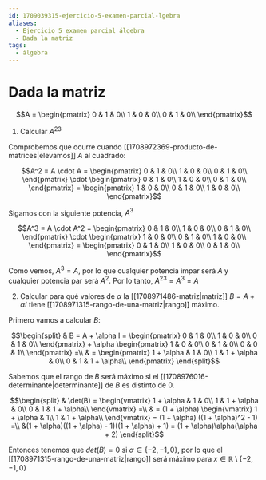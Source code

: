 ```yaml
---
id: 1709039315-ejercicio-5-examen-parcial-lgebra
aliases:
  - Ejercicio 5 examen parcial álgebra
  - Dada la matriz
tags:
  - álgebra
---
```


# Dada la matriz

$$A = \begin{pmatrix}
    0 & 1 & 0\\
    1 & 0 & 0\\
    0 & 1 & 0\\
\end{pmatrix}$$

1. Calcular $A^{23}$

Comprobemos que ocurre cuando [[1708972369-producto-de-matrices|elevamos]] $A$ al cuadrado:

$$A^2 = A \cdot A = \begin{pmatrix}
    0 & 1 & 0\\
    1 & 0 & 0\\
    0 & 1 & 0\\
\end{pmatrix} \cdot
\begin{pmatrix}
    0 & 1 & 0\\
    1 & 0 & 0\\
    0 & 1 & 0\\
\end{pmatrix} =
\begin{pmatrix}
    1 & 0 & 0\\
    0 & 1 & 0\\
    1 & 0 & 0\\
\end{pmatrix}$$

Sigamos con la siguiente potencia, $A^3$

$$A^3 = A \cdot A^2 = \begin{pmatrix}
    0 & 1 & 0\\
    1 & 0 & 0\\
    0 & 1 & 0\\
\end{pmatrix} \cdot
\begin{pmatrix}
    1 & 0 & 0\\
    0 & 1 & 0\\
    1 & 0 & 0\\
\end{pmatrix} =
\begin{pmatrix}
    0 & 1 & 0\\
    1 & 0 & 0\\
    0 & 1 & 0\\
\end{pmatrix}$$

Como vemos, $A^3 = A$, por lo que cualquier potencia impar será $A$ y cualquier potencia par será $A^2$. Por lo tanto, $A^{23} = A^3 = A$

2. Calcular para qué valores de $\alpha$ la [[1708971486-matriz|matriz]] $B = A + \alpha I$ tiene [[1708971315-rango-de-una-matriz|rango]] máximo.

Primero vamos a calcular $B$:

$$\begin{split}
    & B = A + \alpha I = \begin{pmatrix}
        0 & 1 & 0\\
        1 & 0 & 0\\
        0 & 1 & 0\\
    \end{pmatrix} + \alpha \begin{pmatrix}
        1 & 0 & 0\\
        0 & 1 & 0\\
        0 & 0 & 1\\
    \end{pmatrix} =\\
    & = \begin{pmatrix}
        1 + \alpha & 1 & 0\\
        1 & 1 + \alpha & 0\\
        0 & 1 & 1 + \alpha\\
\end{pmatrix}
\end{split}$$

Sabemos que el rango de $B$ será máximo si el [[1708976016-determinante|determinante]] de $B$ es distinto de 0.

$$\begin{split}
    & \det(B) = \begin{vmatrix}
        1 + \alpha & 1 & 0\\
        1 & 1 + \alpha & 0\\
        0 & 1 & 1 + \alpha\\
    \end{vmatrix} =\\
    & = (1 + \alpha) \begin{vmatrix}
        1 + \alpha & 1\\
        1 & 1 + \alpha\\
    \end{vmatrix} = (1 + \alpha) ((1 + \alpha)^2 - 1) =\\
    &(1 + \alpha)((1 + \alpha) - 1)((1 + \alpha) + 1) = (1 + \alpha)\alpha(\alpha + 2)
\end{split}$$

Entonces tenemos que $det(B) = 0$ si $\alpha \in \{-2,-1,0\}$, por lo que el [[1708971315-rango-de-una-matriz|rango]] será máximo para $x \in \mathbb{R} \setminus \{-2,-1,0\}$
